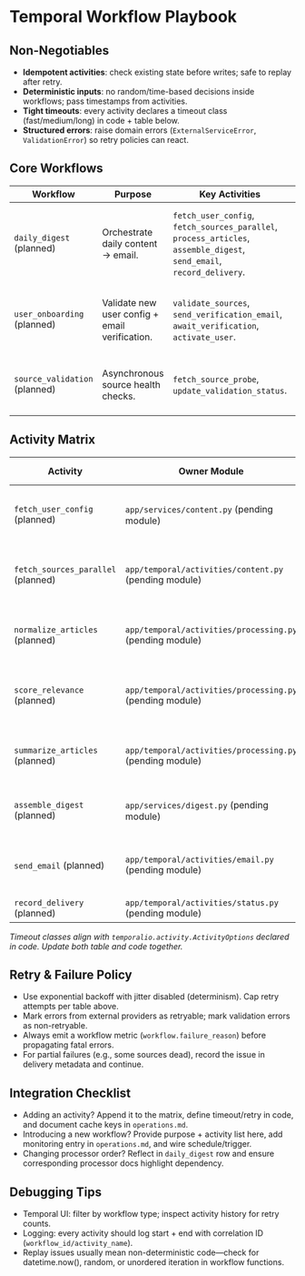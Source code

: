 # Temporal Workflow Playbook

## Non-Negotiables

- **Idempotent activities**: check existing state before writes; safe to replay after retry.
- **Deterministic inputs**: no random/time-based decisions inside workflows; pass timestamps from activities.
- **Tight timeouts**: every activity declares a timeout class (fast/medium/long) in code + table below.
- **Structured errors**: raise domain errors (`ExternalServiceError`, `ValidationError`) so retry policies can react.

## Core Workflows

| Workflow | Purpose | Key Activities | Notes |
| --- | --- | --- | --- |
| `daily_digest` (planned) | Orchestrate daily content → email. | `fetch_user_config`, `fetch_sources_parallel`, `process_articles`, `assemble_digest`, `send_email`, `record_delivery`. | Temporal wiring not yet implemented; keep activity order in sync with processor docs when building. |
| `user_onboarding` (planned) | Validate new user config + email verification. | `validate_sources`, `send_verification_email`, `await_verification`, `activate_user`. | Workflow queue stub still pending; `await_verification` will use Temporal signals with 48h timeout. |
| `source_validation` (planned) | Asynchronous source health checks. | `fetch_source_probe`, `update_validation_status`. | Triggered on demand or via cron schedule once Temporal infra exists. |

## Activity Matrix

| Activity | Owner Module | Timeout Class | Retries | Idempotency Check |
| --- | --- | --- | --- | --- |
| `fetch_user_config` (planned) | `app/services/content.py` (pending module) | Fast (<5s) | 3 attempts, backoff 2s → 10s | Single DB read; no side effects. |
| `fetch_sources_parallel` (planned) | `app/temporal/activities/content.py` (pending module) | Medium (30s) | 3 attempts, backoff 5s → 30s | Cache raw fetch results keyed by source ULID. |
| `normalize_articles` (planned) | `app/temporal/activities/processing.py` (pending module) | Medium (30s) | 3 attempts, backoff 5s → 45s | Reuses cached processor outputs via Redis digest. |
| `score_relevance` (planned) | `app/temporal/activities/processing.py` (pending module) | Medium (30s) | 2 attempts, backoff 10s → 40s | Skip if `article.metadata.relevance_score` exists; planned to key on profile/article cache. |
| `summarize_articles` (planned) | `app/temporal/activities/processing.py` (pending module) | Long (120s) | 2 attempts, backoff 15s → 120s | Uses AI cache; stores neutral summary on failure. |
| `assemble_digest` (planned) | `app/services/digest.py` (pending module) | Fast | 1 attempt (no retry) | Pure data shaping. |
| `send_email` (planned) | `app/temporal/activities/email.py` (pending module) | Medium | 4 attempts, backoff 10s → 2m | Email provider idempotency key = digest ULID + attempt. |
| `record_delivery` (planned) | `app/temporal/activities/status.py` (pending module) | Fast | 3 attempts | UPSERT on delivery status table keyed by (user_id, delivery_date). |

_Timeout classes align with `temporalio.activity.ActivityOptions` declared in code. Update both table and code together._

## Retry & Failure Policy

- Use exponential backoff with jitter disabled (determinism). Cap retry attempts per table above.
- Mark errors from external providers as retryable; mark validation errors as non-retryable.
- Always emit a workflow metric (`workflow.failure_reason`) before propagating fatal errors.
- For partial failures (e.g., some sources dead), record the issue in delivery metadata and continue.

## Integration Checklist

- Adding an activity? Append it to the matrix, define timeout/retry in code, and document cache keys in `operations.md`.
- Introducing a new workflow? Provide purpose + activity list here, add monitoring entry in `operations.md`, and wire schedule/trigger.
- Changing processor order? Reflect in `daily_digest` row and ensure corresponding processor docs highlight dependency.

## Debugging Tips

- Temporal UI: filter by workflow type; inspect activity history for retry counts.
- Logging: every activity should log start + end with correlation ID (`workflow_id/activity_name`).
- Replay issues usually mean non-deterministic code—check for datetime.now(), random, or unordered iteration in workflow functions.
